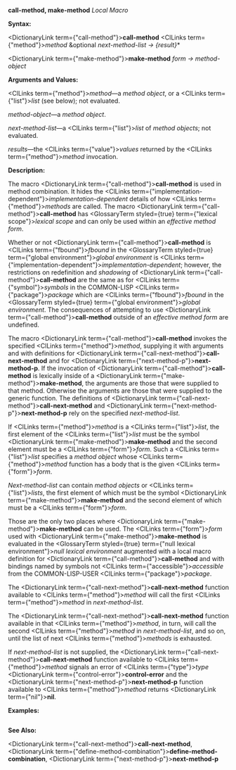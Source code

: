 **call-method, make-method** *Local Macro* 



**Syntax:** 



<DictionaryLink  term={"call-method"}><b>call-method</b></DictionaryLink> <ClLinks  term={"method"}><i>method</i></ClLinks> &amp;optional *next-method-list → \{result\}*\* 



<DictionaryLink  term={"make-method"}><b>make-method</b></DictionaryLink> *form → method-object* 



**Arguments and Values:** 



<ClLinks  term={"method"}><i>method</i></ClLinks>—a *method object*, or a <ClLinks  term={"list"}><i>list</i></ClLinks> (see below); not evaluated. 



*method-object*—a *method object*. 



*next-method-list*—a <ClLinks  term={"list"}><i>list</i></ClLinks> of *method objects*; not evaluated. 



*results*—the <ClLinks  term={"value"}><i>values</i></ClLinks> returned by the <ClLinks  term={"method"}><i>method</i></ClLinks> invocation. 



**Description:** 



The macro <DictionaryLink  term={"call-method"}><b>call-method</b></DictionaryLink> is used in method combination. It hides the <ClLinks  term={"implementation-dependent"}><i>implementation-dependent</i></ClLinks> details of how <ClLinks  term={"method"}><i>methods</i></ClLinks> are called. The macro <DictionaryLink  term={"call-method"}><b>call-method</b></DictionaryLink> has <GlossaryTerm styled={true} term={"lexical scope"}><i>lexical scope</i></GlossaryTerm> and can only be used within an *effective method form*. 



Whether or not <DictionaryLink  term={"call-method"}><b>call-method</b></DictionaryLink> is <ClLinks  term={"fbound"}><i>fbound</i></ClLinks> in the <GlossaryTerm styled={true} term={"global environment"}><i>global environment</i></GlossaryTerm> is <ClLinks  term={"implementation-dependent"}><i>implementation-dependent</i></ClLinks>; however, the restrictions on redefinition and *shadowing* of <DictionaryLink  term={"call-method"}><b>call-method</b></DictionaryLink> are the same as for <ClLinks  term={"symbol"}><i>symbols</i></ClLinks> in the COMMON-LISP <ClLinks  term={"package"}><i>package</i></ClLinks> which are <ClLinks  term={"fbound"}><i>fbound</i></ClLinks> in the <GlossaryTerm styled={true} term={"global environment"}><i>global environment</i></GlossaryTerm>. The consequences of attempting to use <DictionaryLink  term={"call-method"}><b>call-method</b></DictionaryLink> outside of an *effective method form* are undefined. 



The macro <DictionaryLink  term={"call-method"}><b>call-method</b></DictionaryLink> invokes the specified <ClLinks  term={"method"}><i>method</i></ClLinks>, supplying it with arguments and with definitions for <DictionaryLink  term={"call-next-method"}><b>call-next-method</b></DictionaryLink> and for <DictionaryLink  term={"next-method-p"}><b>next-method-p</b></DictionaryLink>. If the invocation of <DictionaryLink  term={"call-method"}><b>call-method</b></DictionaryLink> is lexically inside of a <DictionaryLink  term={"make-method"}><b>make-method</b></DictionaryLink>, the arguments are those that were supplied to that method. Otherwise the arguments are those that were supplied to the generic function. The definitions of <DictionaryLink  term={"call-next-method"}><b>call-next-method</b></DictionaryLink> and <DictionaryLink  term={"next-method-p"}><b>next-method-p</b></DictionaryLink> rely on the specified *next-method-list*. 



If <ClLinks  term={"method"}><i>method</i></ClLinks> is a <ClLinks  term={"list"}><i>list</i></ClLinks>, the first element of the <ClLinks  term={"list"}><i>list</i></ClLinks> must be the symbol <DictionaryLink  term={"make-method"}><b>make-method</b></DictionaryLink> and the second element must be a <ClLinks  term={"form"}><i>form</i></ClLinks>. Such a <ClLinks  term={"list"}><i>list</i></ClLinks> specifies a *method object* whose <ClLinks  term={"method"}><i>method</i></ClLinks> function has a body that is the given <ClLinks  term={"form"}><i>form</i></ClLinks>. 



*Next-method-list* can contain *method objects* or <ClLinks  term={"list"}><i>lists</i></ClLinks>, the first element of which must be the symbol <DictionaryLink  term={"make-method"}><b>make-method</b></DictionaryLink> and the second element of which must be a <ClLinks  term={"form"}><i>form</i></ClLinks>. 



Those are the only two places where <DictionaryLink  term={"make-method"}><b>make-method</b></DictionaryLink> can be used. The <ClLinks  term={"form"}><i>form</i></ClLinks> used with <DictionaryLink  term={"make-method"}><b>make-method</b></DictionaryLink> is evaluated in the <GlossaryTerm styled={true} term={"null lexical environment"}><i>null lexical environment</i></GlossaryTerm> augmented with a local macro definition for <DictionaryLink  term={"call-method"}><b>call-method</b></DictionaryLink> and with bindings named by symbols not <ClLinks  term={"accessible"}><i>accessible</i></ClLinks> from the COMMON-LISP-USER <ClLinks  term={"package"}><i>package</i></ClLinks>. 



The <DictionaryLink  term={"call-next-method"}><b>call-next-method</b></DictionaryLink> function available to <ClLinks  term={"method"}><i>method</i></ClLinks> will call the first <ClLinks  term={"method"}><i>method</i></ClLinks> in *next-method-list*. 



 



 



The <DictionaryLink  term={"call-next-method"}><b>call-next-method</b></DictionaryLink> function available in that <ClLinks  term={"method"}><i>method</i></ClLinks>, in turn, will call the second <ClLinks  term={"method"}><i>method</i></ClLinks> in *next-method-list*, and so on, until the list of next <ClLinks  term={"method"}><i>methods</i></ClLinks> is exhausted. 



If *next-method-list* is not supplied, the <DictionaryLink  term={"call-next-method"}><b>call-next-method</b></DictionaryLink> function available to <ClLinks  term={"method"}><i>method</i></ClLinks> signals an error of <ClLinks  term={"type"}><i>type</i></ClLinks> <DictionaryLink  term={"control-error"}><b>control-error</b></DictionaryLink> and the <DictionaryLink  term={"next-method-p"}><b>next-method-p</b></DictionaryLink> function available to <ClLinks  term={"method"}><i>method</i></ClLinks> returns <DictionaryLink  term={"nil"}><b>nil</b></DictionaryLink>. 



**Examples:**
```lisp

```
**See Also:** 



<DictionaryLink  term={"call-next-method"}><b>call-next-method</b></DictionaryLink>, <DictionaryLink  term={"define-method-combination"}><b>define-method-combination</b></DictionaryLink>, <DictionaryLink  term={"next-method-p"}><b>next-method-p</b></DictionaryLink> 



